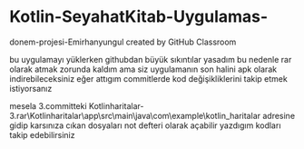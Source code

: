 # Kotlin-SeyahatKitab-Uygulamas-
donem-projesi-Emirhanyungul created by GitHub Classroom


bu uygulamayı yüklerken githubdan büyük sıkıntılar yasadım bu nedenle rar olarak atmak zorunda kaldım ama siz uygulamanın son halini apk olarak indirebileceksiniz 
eğer attıgım commitlerde kod değişikliklerini takip etmek istiyorsanız 

mesela 3.committeki Kotlinharitalar-3.rar\Kotlinharitalar\app\src\main\java\com\example\kotlin_haritalar adresine gidip karsınıza cıkan dosyaları not defteri olarak açabilir
yazdıgım kodları takip edebilirsiniz 
